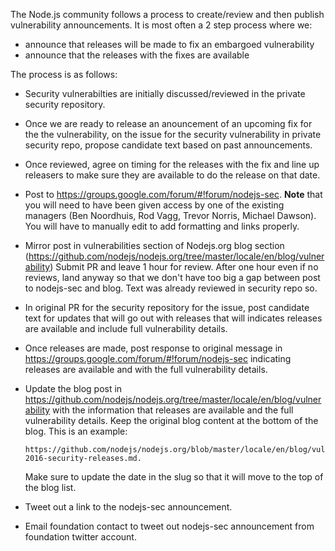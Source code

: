 The Node.js community follows a process to create/review and
then publish vulnerability announcements. It is most often a 2 step
process where we:

* announce that releases will be made to fix an embargoed vulnerability 
* announce that the releases with the fixes are available

The process is as follows:

* Security vulnerabilties are initially discussed/reviewed in the private
  security repository.

* Once we are ready to release an anouncement of an upcoming fix for the
  the vulnerability, on the issue for the security vulnerability in private
  security repo, propose candidate text based on past announcements.

* Once reviewed, agree on timing for the releases with the fix and line up
  releasers to make sure they are available to do the release on that date.

* Post to https://groups.google.com/forum/#!forum/nodejs-sec.
  **Note** that you will need to have been given access by one of the
  existing managers (Ben Noordhuis, Rod Vagg, Trevor Norris, Michael Dawson).
  You will have to manually edit to add formatting and links properly.

* Mirror post in vulnerabilities section of Nodejs.org blog section
  (https://github.com/nodejs/nodejs.org/tree/master/locale/en/blog/vulnerability)
  Submit PR and leave 1 hour for review. After one hour even if no reviews,
  land anyway so that we don't have too big a gap between post to nodejs-sec
  and blog. Text was already reviewed in security repo so.

* In original PR for the security repository for the issue, post candidate
  text for updates that will go out with releases that will indicates 
  releases are available and include full vulnerability details.

* Once releases are made, post response to original message in
  https://groups.google.com/forum/#!forum/nodejs-sec indicating
  releases are available and with the full vulnerability details.

* Update the blog post in
  https://github.com/nodejs/nodejs.org/tree/master/locale/en/blog/vulnerability
  with the information that releases are available and the full
  vulnerability details. Keep the original blog content at the
  bottom of the blog. This is an example:
  ```
  https://github.com/nodejs/nodejs.org/blob/master/locale/en/blog/vulnerability/june-2016-security-releases.md.
  ```
  Make sure to update the date in the slug so that it will move to
  the top of the blog list.

* Tweet out a link to the nodejs-sec announcement.

* Email foundation contact to tweet out nodejs-sec announcement from
  foundation twitter account.
